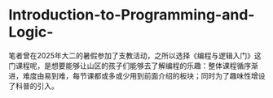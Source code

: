 # Introduction-to-Programming-and-Logic-
笔者曾在2025年大二的暑假参加了支教活动，之所以选择《编程与逻辑入门》这门课程呢，是想要能够让山区的孩子们能够去了解编程的乐趣：整体课程循序渐进，难度由易到难，每节课都或多或少用到前面介绍的板块；同时为了趣味性增设了科普的引入。
